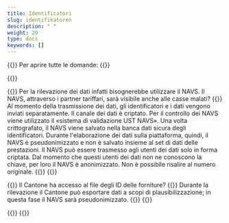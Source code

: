 ```yaml
---
title: Identificatori
slug: identifikatoren
description: " "
weight: 20
type: docs
keywords: []
---
```


{{<faqBlock>}}
Per aprire tutte le domande: {{<collapsibleGroupCommand groupId="identifikatoren">}}

{{<numberedList>}}
<!-- à modifier - nouvelle faq
{{<listItem>}}
Il NAVS è un campo obbligatorio. Tuttavia, ci saranno casi senza numero AVS. Dove è descritto cosa occorre indicare nella variabile in questo caso?
{{<collapsibleBlock groupId="identifikatoren">}}
La questione è ancora aperta. Nel set di dati è riportato: «Nota Bene: sono ancora in corso chiarimenti riguardo alle persone che non possono avere un numero AVS (v. anche la colonna «Da indicare per»)». A breve termine, in questo caso si prevede di lasciare la variabile vuota o di indicare un numero fittizio. Tuttavia, alcuni Cantoni confinanti con Paesi terzi si sono opposti con forza a questa soluzione, motivo per cui la questione sarà chiarita in modo più dettagliato nel lungo periodo.
{{</collapsibleBlock>}}
{{</listItem>}}
-->
{{<listItem>}}
Per la rilevazione dei dati infatti bisognerebbe utilizzare il NAVS. Il NAVS, attraverso i partner tariffari, sarà visibile anche alle casse malati?
{{<collapsibleBlock groupId="identifikatoren">}}
Al momento della trasmissione dei dati, gli identificatori e i dati vengono inviati separatamente. Il canale dei dati è criptato. Per il controllo dei NAVS viene utilizzato il «sistema di validazione UST NAVS». Una volta crittografato, il NAVS viene salvato nella banca dati sicura degli identificatori. Durante l'elaborazione dei dati sulla piattaforma, quindi, il NAVS è pseudonimizzato e non è salvato insieme al set di dati delle prestazioni. Il NAVS può essere trasmesso agli utenti dei dati solo in forma criptata. Dal momento che questi utenti dei dati non ne conoscono la chiave, per loro il NAVS è anonimizzato. Non è possibile risalire al numero originale.
{{</collapsibleBlock>}}
{{</listItem>}}

{{<listItem>}}
Il Cantone ha accesso al file degli ID delle forniture?
{{<collapsibleBlock groupId="identifikatoren">}}
Durante la rilevazione il Cantone può esportare dati a scopi di plausibilizzazione; in questa fase il NAVS sarà pseudonimizzato.
{{</collapsibleBlock>}}
{{</listItem>}}

{{</numberedList>}}
{{</faqBlock>}}
